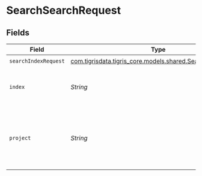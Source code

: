 # SearchSearchRequest


## Fields

| Field                                                                                                    | Type                                                                                                     | Required                                                                                                 | Description                                                                                              |
| -------------------------------------------------------------------------------------------------------- | -------------------------------------------------------------------------------------------------------- | -------------------------------------------------------------------------------------------------------- | -------------------------------------------------------------------------------------------------------- |
| `searchIndexRequest`                                                                                     | [com.tigrisdata.tigris_core.models.shared.SearchIndexRequest](../../models/shared/SearchIndexRequest.md) | :heavy_check_mark:                                                                                       | N/A                                                                                                      |
| `index`                                                                                                  | *String*                                                                                                 | :heavy_check_mark:                                                                                       | The index name to search documents from.                                                                 |
| `project`                                                                                                | *String*                                                                                                 | :heavy_check_mark:                                                                                       | Project name whose db is under target to search documents from.                                          |